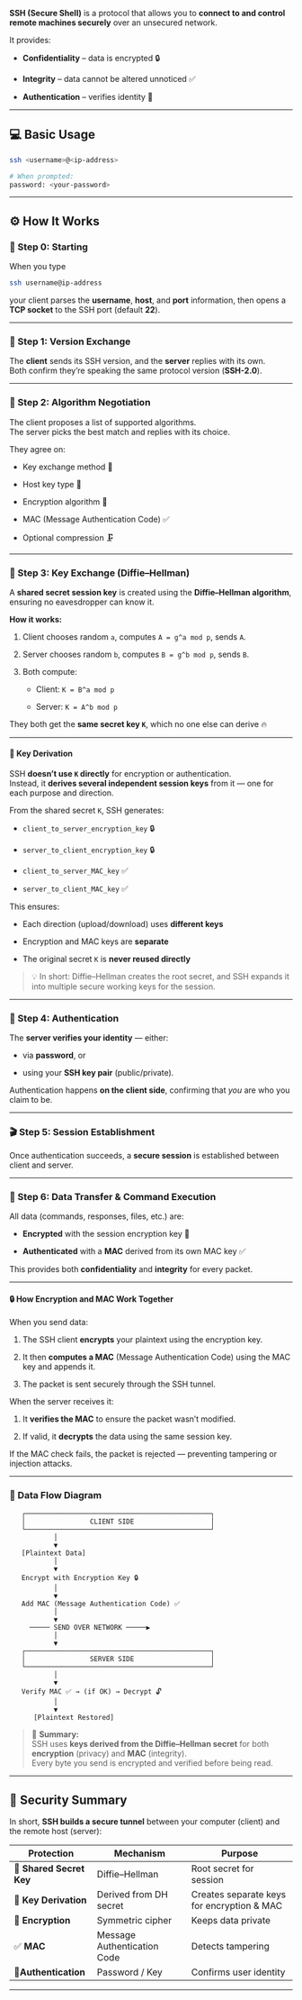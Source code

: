 **SSH (Secure Shell)** is a protocol that allows you to **connect to and control remote machines securely** over an unsecured network.

It provides:

- **Confidentiality** – data is encrypted 🔒
    
- **Integrity** – data cannot be altered unnoticed ✅
    
- **Authentication** – verifies identity 🪪
    

---

## 💻 Basic Usage

```bash
ssh <username>@<ip-address>
```

```bash
# When prompted:
password: <your-password>
```

---

## ⚙️ How It Works

### 🛫 Step 0: Starting

When you type

```bash
ssh username@ip-address
```

your client parses the **username**, **host**, and **port** information, then opens a **TCP socket** to the SSH port (default **22**).

---

### 🔄 Step 1: Version Exchange

The **client** sends its SSH version, and the **server** replies with its own.  
Both confirm they’re speaking the same protocol version (**SSH-2.0**).

---

### 🧮 Step 2: Algorithm Negotiation

The client proposes a list of supported algorithms.  
The server picks the best match and replies with its choice.

They agree on:

- Key exchange method 🔑
    
- Host key type 🧾
    
- Encryption algorithm 🧠
    
- MAC (Message Authentication Code) ✅
    
- Optional compression 🗜️
    

---

### 🤝 Step 3: Key Exchange (Diffie–Hellman)

A **shared secret session key** is created using the **Diffie–Hellman algorithm**, ensuring no eavesdropper can know it.

**How it works:**

1. Client chooses random `a`, computes `A = g^a mod p`, sends `A`.
    
2. Server chooses random `b`, computes `B = g^b mod p`, sends `B`.
    
3. Both compute:
    
    - Client: `K = B^a mod p`
        
    - Server: `K = A^b mod p`
        

They both get the **same secret key `K`**, which no one else can derive 🔥

---

#### 🔑 Key Derivation

SSH **doesn’t use `K` directly** for encryption or authentication.  
Instead, it **derives several independent session keys** from it — one for each purpose and direction.

From the shared secret `K`, SSH generates:

- `client_to_server_encryption_key` 🔒
    
- `server_to_client_encryption_key` 🔒
    
- `client_to_server_MAC_key` ✅
    
- `server_to_client_MAC_key` ✅
    

This ensures:

- Each direction (upload/download) uses **different keys**
    
- Encryption and MAC keys are **separate**
    
- The original secret `K` is **never reused directly**
    

> 💡 In short: Diffie–Hellman creates the root secret, and SSH expands it into multiple secure working keys for the session.

---

### 🧍 Step 4: Authentication

The **server verifies your identity** — either:

- via **password**, or
    
- using your **SSH key pair** (public/private).
    

Authentication happens **on the client side**, confirming that _you_ are who you claim to be.

---

### 🎬 Step 5: Session Establishment

Once authentication succeeds, a **secure session** is established between client and server.

---

### 📡 Step 6: Data Transfer & Command Execution

All data (commands, responses, files, etc.) are:

- **Encrypted** with the session encryption key 🔐
    
- **Authenticated** with a **MAC** derived from its own MAC key ✅
    

This provides both **confidentiality** and **integrity** for every packet.

---

#### 🔒 How Encryption and MAC Work Together

When you send data:

1. The SSH client **encrypts** your plaintext using the encryption key.
    
2. It then **computes a MAC** (Message Authentication Code) using the MAC key and appends it.
    
3. The packet is sent securely through the SSH tunnel.
    

When the server receives it:

1. It **verifies the MAC** to ensure the packet wasn’t modified.
    
2. If valid, it **decrypts** the data using the same session key.
    

If the MAC check fails, the packet is rejected — preventing tampering or injection attacks.

---

### 🧭 Data Flow Diagram

```
   ┌──────────────────────────────────────────────┐
   │                CLIENT SIDE                   │
   └──────────────────────────────────────────────┘
           │
           ▼
   [Plaintext Data]
           │
           ▼
   Encrypt with Encryption Key 🔒
           │
           ▼
   Add MAC (Message Authentication Code) ✅
           │
           ▼
     ───── SEND OVER NETWORK ─────▶
           │
           ▼
   ┌──────────────────────────────────────────────┐
   │                SERVER SIDE                   │
   └──────────────────────────────────────────────┘
           │
           ▼
   Verify MAC ✅ → (if OK) → Decrypt 🔓
           │
           ▼
      [Plaintext Restored]
```

> 🧠 **Summary:**  
> SSH uses **keys derived from the Diffie–Hellman secret** for both **encryption** (privacy) and **MAC** (integrity).  
> Every byte you send is encrypted and verified before being read.

---

## 🧠 Security Summary

In short, **SSH builds a secure tunnel** between your computer (client) and the remote host (server):

| Protection               | Mechanism                   | Purpose                                    |
| ------------------------ | --------------------------- | ------------------------------------------ |
| 🔑 **Shared Secret Key** | Diffie–Hellman              | Root secret for session                    |
| 🧩 **Key Derivation**    | Derived from DH secret      | Creates separate keys for encryption & MAC |
| 🔐 **Encryption**        | Symmetric cipher            | Keeps data private                         |
| ✅ **MAC**                | Message Authentication Code | Detects tampering                          |
| 🧍**Authentication**     | Password / Key              | Confirms user identity                     |

---
